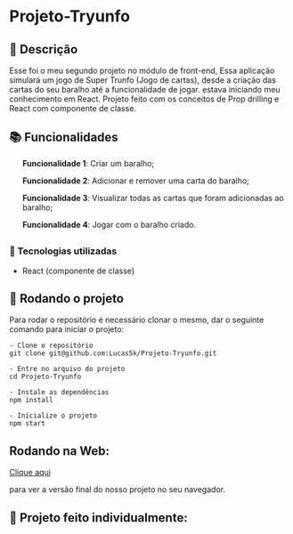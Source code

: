 # Projeto-Tryunfo

## :memo: Descrição
<p>Esse foi o meu segundo projeto no módulo de front-end, Essa aplicação simulará um jogo de Super Trunfo (Jogo de cartas), desde a criação das cartas do seu baralho até a funcionalidade de jogar. estava iniciando meu conhecimento em React.
Projeto feito com os conceitos de Prop drilling e React com componente de classe.</p>

## :books: Funcionalidades
<ol><b>Funcionalidade 1</b>: Criar um baralho;</ol>
<ol><b>Funcionalidade 2</b>: Adicionar e remover uma carta do baralho;</ol>
<ol><b>Funcionalidade 3</b>: Visualizar todas as cartas que foram adicionadas ao baralho;</ol>
<ol><b>Funcionalidade 4</b>: Jogar com o baralho criado.</ol>

## <h3>:wrench: Tecnologias utilizadas</h3>
* React (componente de classe)

## :rocket: Rodando o projeto
Para rodar o repositório é necessário clonar o mesmo, dar o seguinte comando para iniciar o projeto:
```
- Clone o repositório
git clone git@github.com:Lucas5k/Projeto-Tryunfo.git

- Entre no arquivo do projeto
cd Projeto-Tryunfo

- Instale as dependências
npm install

- Inicialize o projeto
npm start

```

## Rodando na Web:

<a href="https://projeto-tryunfo-umber.vercel.app/">Clique aqui</a><p>para ver a versão final do nosso projeto no seu navegador.</p>

<!-- ## :soon: Implementação futura
* O que será implementado na próxima sprint? -->

## :handshake: Projeto feito individualmente:

<!-- ## :dart: Status do projeto -->
